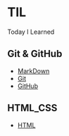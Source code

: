 # TIL
Today I Learned

## Git & GitHub
- [MarkDown](https://github.com/bullet84/TIL/blob/main/Git/MarkDown.md)
- [Git](https://github.com/bullet84/TIL/blob/main/Git/Git.md)
- [GitHub](https://github.com/bullet84/TIL/blob/main/Git/GitHub.md)

## HTML_CSS
- [HTML](https://github.com/bullet84/TIL/blob/main/HTML_CSS/HTML.md)
